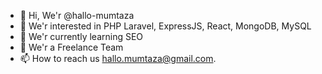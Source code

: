 - 👋 Hi, We'r @hallo-mumtaza
- 👀 We'r interested in PHP Laravel, ExpressJS, React, MongoDB, MySQL
- 🌱 We'r currently learning SEO
- 💞️ We'r a Freelance Team
- 📫 How to reach us [hallo.mumtaza@gmail.com](mailto:hallo.mumtaza@gmail.com).
